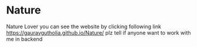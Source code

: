 # Nature
Nature Lover
you can see the website by clicking following link https://gauravgutholia.github.io/Nature/
plz tell if anyone want to work with me in backend
